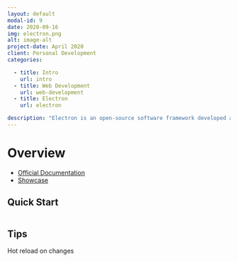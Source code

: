 ```yaml
---
layout: default
modal-id: 9
date: 2020-09-16
img: electron.png
alt: image-alt
project-date: April 2020
client: Personal Development
categories: 

  - title: Intro
    url: intro
  - title: Web Development
    url: web-development
  - title: Electron
    url: electron

description: "Electron is an open-source software framework developed and maintained by GitHub. It allows for the development of desktop GUI applications using web technologies: it combines the Chromium rendering engine and the Node.js runtime."
---
```


# Overview

- <a href="https://www.electronjs.org/" target="_blank">Official Documentation</a>
- <a href="https://www.electronjs.org/apps" target="_blank">Showcase</a>

## Quick Start

```terminal

```

## Tips

Hot reload on changes

```terminal
```
